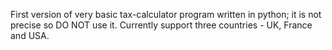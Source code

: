 First version of very basic tax-calculator program written in python; it is not precise so DO NOT use it. Currently support three countries - UK, France and USA.
